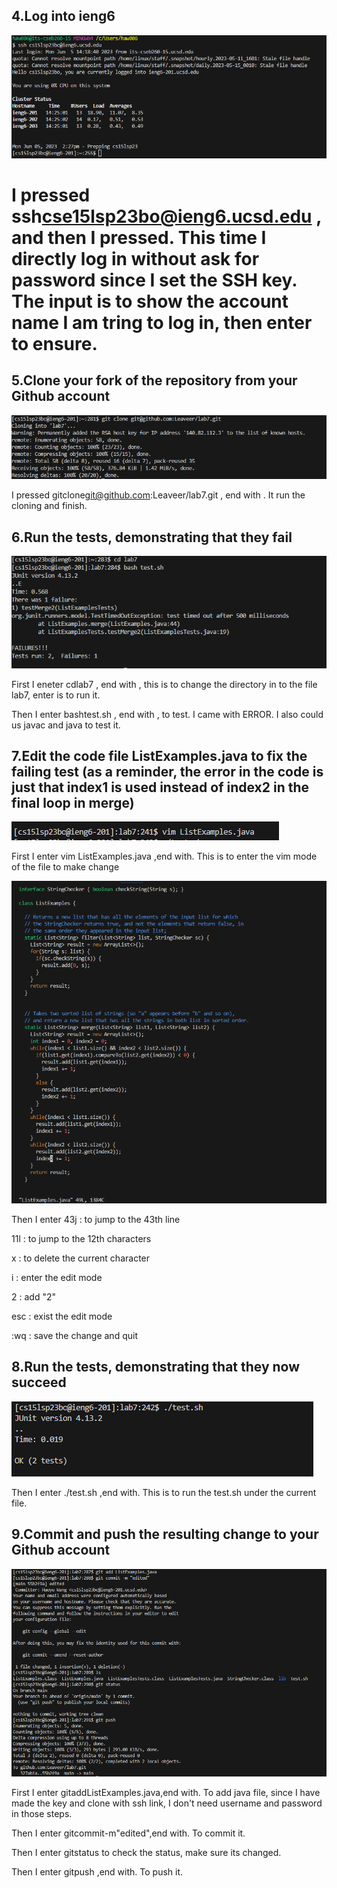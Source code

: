 ## 4.Log into ieng6
![Image](lab4-ex-1.png)


# I pressed  ssh<space>cse15lsp23bo@ieng6.ucsd.edu , and then I pressed<enter>. This time I directly log in without ask for password since I set the SSH key. The input is to show the account name I am tring to log in, then enter to ensure. 

  
## 5.Clone your fork of the repository from your Github account
![Image](lab-4-ex-2.png)
  
  
I pressed  git<space>clone<space>git@github.com:Leaveer/lab7.git , end with <enter>. It run the cloning and finish.
  
  
## 6.Run the tests, demonstrating that they fail
![Image](lab4-ex-3.png)
  
  
First I eneter cd<space>lab7 , end with<enter> , this is to change the directory in to the file lab7, enter is to run it. 
  
  
Then I enter bash<space>test.sh , end with<enter> , to test. I came with ERROR. I also could us javac and java to test it.


## 7.Edit the code file ListExamples.java to fix the failing test (as a reminder, the error in the code is just that index1 is used instead of index2 in the final loop in merge)
![Image](Report-4-5.png)
  
  
First I enter vim ListExamples.java ,end with<enter>. This is to enter the vim mode of the file to make change
  

![Image](Report-4-6.png)
  
  
Then I enter 43j : to jump to the 43th line
  
  
11l : to jump to the 12th characters
  
  
x : to delete the current character
  
  
i : enter the edit mode
  
  
2 : add "2"
  
  
esc : exist the edit mode
  
  
:wq : save the change and quit

  
## 8.Run the tests, demonstrating that they now succeed
![Image](Report-4-7.png)
  
  
Then I enter ./test.sh ,end with<enter>. This is to run the test.sh under the current file.
  
## 9.Commit and push the resulting change to your Github account
![Image](lab4-ex-4.png)
  
  
First I enter git<space>add<space>ListExamples.java,end with<enter>. To add java file, since I have made the key and clone with ssh link, I don't need username and password in those steps. 
  

Then I enter git<space>commit<space>-m<space>"edited",end with<enter>.  To commit it. 
  
  
Then I enter git<space>status to check the status, make sure its changed.
  
  
Then I enter  git<space>push ,end with<enter>. To push it.
